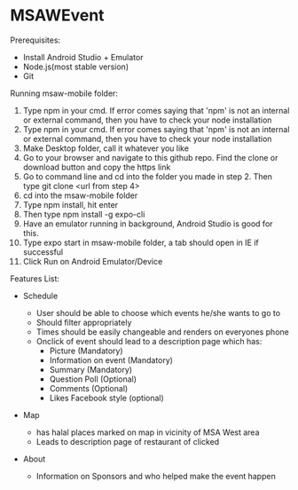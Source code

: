 # MSAWEvent

Prerequisites: 
- Install Android Studio + Emulator 
- Node.js(most stable version)
- Git 

Running msaw-mobile folder: 
 1. Type npm in your cmd. If error comes saying that 'npm' is not an internal or external command, then you have to check your node installation
 2. Type npm in your cmd. If error comes saying that 'npm' is not an internal or external command, then you have to check your node installation
 3. Make Desktop folder, call it whatever you like 
 4. Go to your browser and navigate to this github repo. Find the clone or download button and copy the https link 
 5. Go to command line and cd into the folder you made in step 2. Then type git clone <url from step 4>
 6. cd into the msaw-mobile folder 
 7. Type npm install, hit enter
 8. Then type npm install -g expo-cli
 9. Have an emulator running in background, Android Studio is good for this. 
 10. Type expo start in msaw-mobile folder, a tab should open in IE if successful 
 11. Click Run on Android Emulator/Device

Features List: 
- Schedule
  - User should be able to choose which events he/she wants to go to 
  - Should filter appropriately 
  - Times should be easily changeable and renders on everyones phone
  - Onclick of event should lead to a description page which has: 
     - Picture (Mandatory) 
     - Information on event (Mandatory) 
     - Summary (Mandatory)
     - Question Poll (Optional)
     - Comments (Optional)
     - Likes Facebook style (optional)
     
- Map
  - has halal places marked on map in vicinity of MSA West area 
  - Leads to description page of restaurant of clicked
- About 
  - Information on Sponsors and who helped make the event happen 
